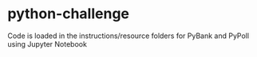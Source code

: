 # python-challenge

Code is loaded in the instructions/resource folders for PyBank and PyPoll using Jupyter Notebook
